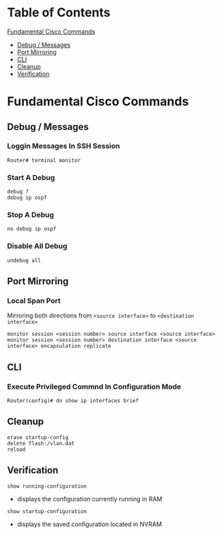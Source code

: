 # Table of Contents

[Fundamental Cisco Commands](#fundamental-cisco-commands)
  * [Debug / Messages](#debug-/-messages)
  * [Port Mirroring](#port-mirroring)
  * [CLI](#cli)
  * [Cleanup](#cleanup)
  * [Verification](#verification)

# Fundamental Cisco Commands

## Debug / Messages

### Loggin Messages In SSH Session
```
Router# terminal monitor
```

### Start A Debug
```
debug ?
debug ip ospf
```

### Stop A Debug
```
no debug ip ospf
```

### Disable All Debug
```
undebug all
```

## Port Mirroring
### Local Span Port

Mirroring both directions from `<source interface>` to `<destination interface>`
```
monitor session <session number> source interface <source interface>
monitor session <session number> destination interface <source interface> encapsulation replicate
```

## CLI
### Execute Privileged Commnd In Configuration Mode
```
Router(config)# do show ip interfaces brief
```

## Cleanup
```
erase startup-config
delete flash:/vlan.dat
reload
```

## Verification
`show running-configuration`
- displays the configuration currently running in RAM

`show startup-configuration`
- displays the saved configuration located in NVRAM